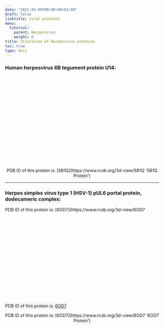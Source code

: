 ```yaml
---
date: "2021-03-09T00:00:00+03:00"
draft: false
linktitle: Viral proteins
menu:
  tutorial:
    parent: Herpesvirus
    weight: 6
title: Structures of Herpesvirus proteins
toc: true
type: docs
---
```


<script type="text/javascript" src="https://3Dmol.org/build/3Dmol-min.js" defer></script>

### Human herpesvirus 6B tegument protein U14:

<div style="height: 300px; width: auto; position: relative;" class='viewer_3Dmoljs' data-pdb='5B1Q' data-backgroundcolor='#23252f' data-style='stick'></div>

<center>PDB ID of this protein is: [5B1Q](https://www.rcsb.org/3d-view/5B1Q '5B1Q Protein')</center>

---

### Herpes simplex virus type 1 (HSV-1) pUL6 portal protein, dodecameric complex:

<div style="height: 300px; width: auto; position: relative;" class='viewer_3Dmoljs' data-pdb='6OD7' data-backgroundcolor='#23252f' data-style='stick' text-align=center>PDB ID of this protein is: [6OD7](https://www.rcsb.org/3d-view/6OD7</div>

PDB ID of this protein is: [6OD7](https://www.rcsb.org/3d-view/6OD7 '6OD7 Protein')

<div align="center">
PDB ID of this protein is: [6OD7](https://www.rcsb.org/3d-view/6OD7 '6OD7 Protein')
</div>
